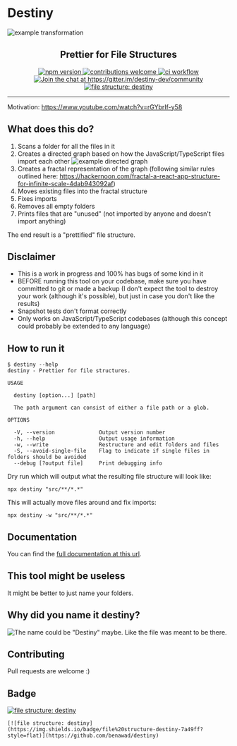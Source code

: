 # Destiny

<img align="center" alt="example transformation" src="https://raw.githubusercontent.com/benawad/destiny/master/assets/example.png" />

<h2 align="center">Prettier for File Structures</h2>

<p align="center">
  <a href="https://www.npmjs.com/package/destiny">
    <img alt="npm version" src="https://badge.fury.io/js/destiny.svg">
  </a>

  <a href="https://github.com/benawad/destiny/issues">
    <img alt="contributions welcome" src="https://img.shields.io/badge/contributions-welcome-brightgreen.svg?style=flat">
  </a>

  <a href="https://github.com/benawad/destiny/actions?query=workflow%3Aci">
    <img alt="ci workflow" src="https://github.com/benawad/destiny/workflows/ci/badge.svg">
  </a>

  <a href="https://gitter.im/destiny-dev/community?utm_source=badge&utm_medium=badge&utm_campaign=pr-badge&utm_content=badge">
    <img alt="Join the chat at https://gitter.im/destiny-dev/community" src="https://badges.gitter.im/destiny-dev/community.svg">
  </a>

  <a href="https://github.com/benawad/destiny">
    <img alt="file structure: destiny" src="https://img.shields.io/badge/file%20structure-destiny-7a49ff?style=flat">
  </a>
</p>

---

Motivation: https://www.youtube.com/watch?v=rGYbrIf-y58

## What does this do?

1. Scans a folder for all the files in it
2. Creates a directed graph based on how the JavaScript/TypeScript files import each other
   ![example directed graph](https://github.com/benawad/destiny/blob/master/assets/graph.png)
3. Creates a fractal representation of the graph (following similar rules outlined here: https://hackernoon.com/fractal-a-react-app-structure-for-infinite-scale-4dab943092af)
4. Moves existing files into the fractal structure
5. Fixes imports
6. Removes all empty folders
7. Prints files that are "unused" (not imported by anyone and doesn't import anything)

The end result is a "prettified" file structure.

## Disclaimer

- This is a work in progress and 100% has bugs of some kind in it
- BEFORE running this tool on your codebase, make sure you have committed to git or made a backup (I don't expect the tool to destroy your work (although it's possible), but just in case you don't like the results)
- Snapshot tests don't format correctly
- Only works on JavaScript/TypeScript codebases (although this concept could probably be extended to any language)

## How to run it

```
$ destiny --help
destiny - Prettier for file structures.

USAGE

  destiny [option...] [path]

  The path argument can consist of either a file path or a glob.

OPTIONS

  -V, --version              Output version number
  -h, --help                 Output usage information
  -w, --write                Restructure and edit folders and files
  -S, --avoid-single-file    Flag to indicate if single files in folders should be avoided
  --debug [?output file]     Print debugging info
```

Dry run which will output what the resulting file structure will look like:

```
npx destiny "src/**/*.*"
```

This will actually move files around and fix imports:

```
npx destiny -w "src/**/*.*"
```

## Documentation

You can find the [full documentation at this url](https://github.com/benawad/destiny/wiki).

## This tool might be useless

It might be better to just name your folders.

## Why did you name it destiny?

![The name could be "Destiny" maybe. Like the file was meant to be there.](https://github.com/benawad/destiny/blob/master/assets/name.png)

## Contributing

Pull requests are welcome :)

## Badge

[![file structure: destiny](https://img.shields.io/badge/file%20structure-destiny-7a49ff?style=flat)](https://github.com/benawad/destiny)

```
[![file structure: destiny](https://img.shields.io/badge/file%20structure-destiny-7a49ff?style=flat)](https://github.com/benawad/destiny)
```
